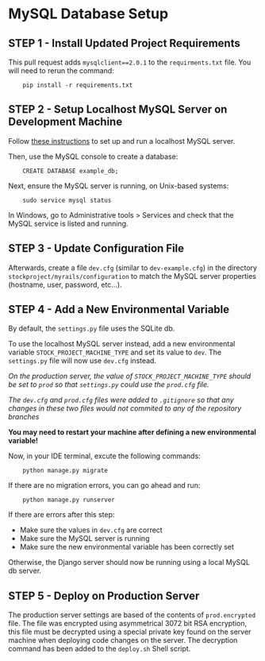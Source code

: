 # MySQL Database Setup

## STEP 1 - Install Updated Project Requirements
This pull request adds `mysqlclient==2.0.1` to the `requirments.txt` file. You will need to rerun the command:
    
        pip install -r requirements.txt

## STEP 2 - Setup Localhost MySQL Server on Development Machine
Follow [these instructions](https://ladvien.com/data-analytics-mysql-localhost-setup/) to set up and run a localhost MySQL server.

Then, use the MySQL console to create a database:

        CREATE DATABASE example_db;

Next, ensure the MySQL server is running, on Unix-based systems:
        
        sudo service mysql status

In Windows, go to Administrative tools > Services and check that the MySQL service is listed and running. 

## STEP 3 - Update Configuration File        
Afterwards, create a file `dev.cfg` (similar to `dev-example.cfg`) in the directory `stockproject/myrails/configuration` to match the MySQL server properties (hostname, user, password, etc...).

## STEP 4 - Add a New Environmental Variable
By default, the `settings.py` file uses the SQLite db.

To use the localhost MySQL server instead, add a new environmental variable `STOCK_PROJECT_MACHINE_TYPE` and set its value to `dev`. The `settings.py` file will now use `dev.cfg` instead.

_On the production server, the value of `STOCK_PROJECT_MACHINE_TYPE` should be set to `prod` so that `settings.py` could use the `prod.cfg` file._ 

_The `dev.cfg` and `prod.cfg` files were added to `.gitignore` so that any changes in these two files would not commited to any of the repository branches_

__You may need to restart your machine after defining a new environmental variable!__

Now, in your IDE terminal, excute the following commands:

        python manage.py migrate

If there are no migration errors, you can go ahead and run:

        python manage.py runserver

If there are errors after this step:
* Make sure the values in `dev.cfg` are correct
* Make sure the MySQL server is running
* Make sure the new environmental variable has been correctly set

Otherwise, the Django server should now be running using a local MySQL db server.

## STEP 5 - Deploy on Production Server
The production server settings are based of the contents of `prod.encrypted` file. The file was encrypted using asymmetrical 3072 bit RSA encryption, this file must be decrypted using a special private key found on the server machine when deploying code changes on the server. The decryption command has been added to the `deploy.sh` Shell script.
